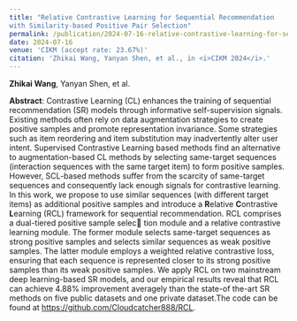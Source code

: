 ```yaml
---
title: "Relative Contrastive Learning for Sequential Recommendation
with Similarity-based Positive Pair Selection"
permalink: /publication/2024-07-16-relative-contrastive-learning-for-sequential-recommendation-with-similarity-based-positive-pair-selection
date: 2024-07-16
venue: 'CIKM (accept rate: 23.67%)'
citation: 'Zhikai Wang, Yanyan Shen, et al., in <i>CIKM 2024</i>.'
---
```

   **Zhikai Wang**, Yanyan Shen, et al.

   **Abstract**: Contrastive Learning (CL) enhances the training of sequential recommendation (SR) models through informative self-supervision signals. Existing methods often rely on data augmentation strategies to create positive samples and promote representation invariance. Some strategies such as item reordering and item substitution may inadvertently alter user intent. Supervised Contrastive Learning based methods find an alternative to augmentation-based CL methods by selecting same-target sequences (interaction sequences with the same target item) to form positive samples. However, SCL-based methods suffer from the scarcity of same-target sequences and consequently lack enough signals for contrastive learning. In this work, we propose to use similar sequences (with different target items) as additional positive samples and introduce a **R**elative **C**ontrastive **L**earning (RCL) framework for sequential recommendation. RCL comprises a dual-tiered positive sample selec tion module and a relative contrastive learning module. The former module selects same-target sequences as strong positive samples and selects similar sequences as weak positive samples. The latter module employs a weighted relative contrastive loss, ensuring that each sequence is represented closer to its strong positive samples than its weak positive samples. We apply RCL on two mainstream deep learning-based SR models, and our empirical results reveal that RCL can achieve 4.88% improvement averagely than the state-of the-art SR methods on five public datasets and one private dataset.The code can be found at https://github.com/Cloudcatcher888/RCL.
